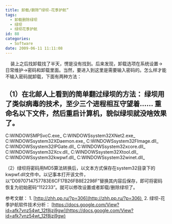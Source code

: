 ```yaml
---
title: 卸载/删除“绿坝-花季护航”
tags:
  - 卸载删除绿坝
  - 绿坝
  - 绿坝花季护航
id: 88
categories:
  - Software
date: 2009-06-11 11:11:08
---
```


    装上之后找卸载找了半天，愣是没有找到。后来发现，卸载选项在系统设置-&gt;日常维护-&gt;密码和卸载里面。当然，要进入到这里是需要输入密码的。怎么样才能不输入密码就卸载，下面有两种方法：

（1）在北邮人上看到的简单翻过绿坝的方法：
绿坝用了类似病毒的技术，至少三个进程相互守望着……
重命名以下文件，然后重启计算机，貌似绿坝就没啥效果了。
---------
C:WINDOWSMPSvcC.exe_
C:WINDOWSsystem32XNet2.exe_
C:WINDOWSsystem32XDaemon.exe_
C:WINDOWSsystem32FImage.dll_
C:WINDOWSsystem32IPGate.dll_
C:WINDOWSsystem32xcore.dll_
C:WINDOWSsystem32Xcv.dll_
C:WINDOWSsystem32Xtool.dll_
C:WINDOWSsystem32kwpwf.dll_
C:WINDOWSsystem32winet.dll_

（2）绿坝将密码用MD5算法转换后，以文本方式保存在system32目录下的kwpwf.dll文件中。以记事本打开该文件，以“D0970714757783E6CF17B26FB8E2298F”替换其内容后保存，即可将密码恢复为初始密码“112233”。就可以修改设置或者卸载/删除绿坝了。

参考文献：
1\. [http://zhh.pp.ru/?p=306](http://zhh.pp.ru/?p=306) 
2\. 绿坝-花季护航软件技术分析： [https://docs.google.com/View?id=afk7vnz54wt_12f8jzj9gw](https://docs.google.com/View?id=afk7vnz54wt_12f8jzj9gw)